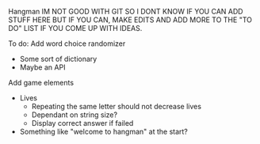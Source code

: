Hangman
IM NOT GOOD WITH GIT SO I DONT KNOW IF YOU CAN ADD STUFF HERE
BUT IF YOU CAN, MAKE EDITS AND ADD MORE TO THE "TO DO" LIST IF YOU COME UP WITH IDEAS.

To do:
Add word choice randomizer
  - Some sort of dictionary
  - Maybe an API

Add game elements
  - Lives
    - Repeating the same letter should not decrease lives
    - Dependant on string size?
    - Display correct answer if failed
  - Something like "welcome to hangman" at the start?
